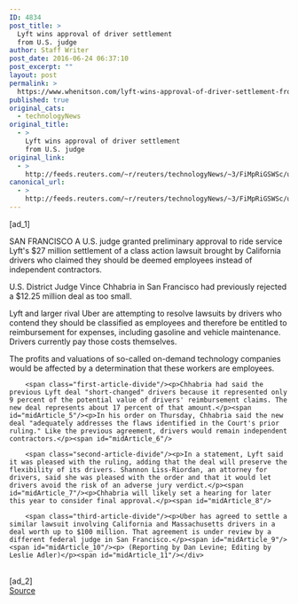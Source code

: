 ```yaml
---
ID: 4834
post_title: >
  Lyft wins approval of driver settlement
  from U.S. judge
author: Staff Writer
post_date: 2016-06-24 06:37:10
post_excerpt: ""
layout: post
permalink: >
  https://www.whenitson.com/lyft-wins-approval-of-driver-settlement-from-u-s-judge/
published: true
original_cats:
  - technologyNews
original_title:
  - >
    Lyft wins approval of driver settlement
    from U.S. judge
original_link:
  - >
    http://feeds.reuters.com/~r/reuters/technologyNews/~3/FiMpRiGSWSc/us-lyft-approval-idUSKCN0Z92NO
canonical_url:
  - >
    http://feeds.reuters.com/~r/reuters/technologyNews/~3/FiMpRiGSWSc/us-lyft-approval-idUSKCN0Z92NO
---
```

 [ad_1]
<br><div id="articleText">
<span id="midArticle_start"/>

<span id="midArticle_0"/><span class="focusParagraph" readability="4"><p><span class="articleLocation">SAN FRANCISCO</span> A U.S. judge granted preliminary approval to ride service Lyft's $27 million settlement of a class action lawsuit brought by California drivers who claimed they should be deemed employees instead of independent contractors. </p></span><span id="midArticle_1"/><p>U.S. District Judge Vince Chhabria in San Francisco had previously rejected a $12.25 million deal as too small.</p><span id="midArticle_2"/><p>Lyft and larger rival Uber are attempting to resolve lawsuits by drivers who contend they should be classified as employees and therefore be entitled to reimbursement for expenses, including gasoline and vehicle maintenance. Drivers currently pay those costs themselves.</p><span id="midArticle_3"/><p>The profits and valuations of so-called on-demand technology companies would be affected by a determination that these workers are employees.</p><span id="midArticle_4"/>
        
        <span class="first-article-divide"/><p>Chhabria had said the previous Lyft deal "short-changed" drivers because it represented only 9 percent of the potential value of drivers' reimbursement claims. The new deal represents about 17 percent of that amount.</p><span id="midArticle_5"/><p>In his order on Thursday, Chhabria said the new deal "adequately addresses the flaws identified in the Court's prior ruling." Like the previous agreement, drivers would remain independent contractors.</p><span id="midArticle_6"/>
        
        <span class="second-article-divide"/><p>In a statement, Lyft said it was pleased with the ruling, adding that the deal will preserve the flexibility of its drivers. Shannon Liss-Riordan, an attorney for drivers, said she was pleased with the order and that it would let drivers avoid the risk of an adverse jury verdict.</p><span id="midArticle_7"/><p>Chhabria will likely set a hearing for later this year to consider final approval.</p><span id="midArticle_8"/>
        
        <span class="third-article-divide"/><p>Uber has agreed to settle a similar lawsuit involving California and Massachusetts drivers in a deal worth up to $100 million. That agreement is under review by a different federal judge in San Francisco.</p><span id="midArticle_9"/><span id="midArticle_10"/><p> (Reporting by Dan Levine; Editing by Leslie Adler)</p><span id="midArticle_11"/></div>
<br>[ad_2]
<br><a href="http://feeds.reuters.com/~r/reuters/technologyNews/~3/FiMpRiGSWSc/us-lyft-approval-idUSKCN0Z92NO">Source </a>